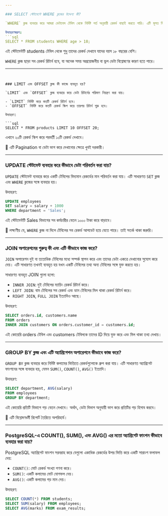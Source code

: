 ```yaml
---

### SELECT স্টেটমেন্টে WHERE ক্লজের উদ্দেশ্য কী?

`WHERE` ক্লজ ব্যবহার করে আমরা ডেটাবেস টেবিল থেকে নির্দিষ্ট শর্ত অনুযায়ী রেকর্ড বাছাই করতে পারি। এটি মূলত ফিল্টারিংয়ের কাজ করে, অর্থাৎ পুরো টেবিল থেকে শুধু সেইসব রেকর্ড রিটার্ন করে যেগুলো নির্দিষ্ট শর্ত পূরণ করে।

উদাহরণস্বরূপ:
```sql
SELECT * FROM students WHERE age > 18;
```
এই স্টেটমেন্টটি students টেবিল থেকে শুধু তাদের রেকর্ড দেখাবে যাদের বয়স ১৮ বছরের বেশি। 

`WHERE` ক্লজ ছাড়া সব রেকর্ড রিটার্ন হবে, যা অনেক সময় অপ্রয়োজনীয় বা ভুল ডেটা বিশ্লেষণের কারণ হতে পারে।

---
```


### LIMIT এবং OFFSET ক্লজ কী কাজে ব্যবহৃত হয়?

`LIMIT` এবং `OFFSET` ক্লজ ব্যবহার করে ডেটা রিটার্নের পরিমাণ নিয়ন্ত্রণ করা যায়।

- `LIMIT` নির্দিষ্ট করে কতটি রেকর্ড রিটার্ন হবে।
- `OFFSET` নির্দিষ্ট করে কতটি রেকর্ড স্কিপ করে তারপর রিটার্ন শুরু হবে।

উদাহরণ:

```sql
SELECT * FROM products LIMIT 10 OFFSET 20;
```

এখানে ২০টি রেকর্ড স্কিপ করে পরবর্তী ১০টি রেকর্ড দেখাবে।

📌 এটি Pagination বা ডেটা ভাগ করে দেখানোর ক্ষেত্রে খুবই দরকারী।

---

### UPDATE স্টেটমেন্ট ব্যবহার করে কীভাবে ডেটা পরিবর্তন করা যায়?

`UPDATE` স্টেটমেন্ট ব্যবহার করে একটি টেবিলের বিদ্যমান রেকর্ডের মান পরিবর্তন করা যায়। এটি সাধারণত `SET` ক্লজ এবং `WHERE` ক্লজের সঙ্গে ব্যবহার হয়।

উদাহরণ:

```sql
UPDATE employees
SET salary = salary + 1000
WHERE department = 'Sales';
```

এই স্টেটমেন্টটি Sales বিভাগের সব কর্মচারীর বেতন ১০০০ টাকা করে বাড়াবে।

📌 লক্ষ্যণীয় যে, `WHERE` ক্লজ না দিলে টেবিলের সব রেকর্ড আপডেট হয়ে যেতে পারে। তাই সতর্ক থাকা জরুরি।

---

### JOIN অপারেশনের গুরুত্ব কী এবং এটি কীভাবে কাজ করে?

`JOIN` অপারেশন দুই বা ততোধিক টেবিলের মধ্যে সম্পর্ক স্থাপন করে এবং তাদের ডেটা একত্রে দেখানোর সুযোগ করে দেয়। এটি সাধারণত তখনই ব্যবহৃত হয় যখন একটি টেবিলের তথ্য অন্য টেবিলের সঙ্গে যুক্ত করতে হয়।

সাধারণত ব্যবহৃত JOIN গুলো হলো:

- `INNER JOIN`: দুই টেবিলের ম্যাচিং রেকর্ড রিটার্ন করে।
- `LEFT JOIN`: বাম টেবিলের সব রেকর্ড এবং ডান টেবিলের মিল থাকা রেকর্ড রিটার্ন করে।
- `RIGHT JOIN`, `FULL JOIN` ইত্যাদিও আছে।

উদাহরণ:

```sql
SELECT orders.id, customers.name
FROM orders
INNER JOIN customers ON orders.customer_id = customers.id;
```

এই কোয়েরি orders টেবিল এবং customers টেবিলকে তাদের ID দিয়ে যুক্ত করে এবং মিল থাকা তথ্য দেখায়।

---

### GROUP BY ক্লজ এবং এটি অ্যাগ্রিগেশন অপারেশনে কীভাবে কাজ করে?

`GROUP BY` ক্লজ ব্যবহার করে নির্দিষ্ট কলামের ভিত্তিতে রেকর্ডগুলোকে গ্রুপ করা যায়। এটি সাধারণত অ্যাগ্রিগেট ফাংশনের সঙ্গে ব্যবহার হয়, যেমন `SUM()`, `COUNT()`, `AVG()` ইত্যাদি।

উদাহরণ:

```sql
SELECT department, AVG(salary)
FROM employees
GROUP BY department;
```

এই কোয়েরি প্রতিটি বিভাগে গড় বেতন দেখাবে। অর্থাৎ, ডেটা বিভাগ অনুযায়ী ভাগ করে প্রতিটির গড় হিসাব করবে।

📌 এটি বিশ্লেষণধর্মী রিপোর্ট তৈরিতে অপরিহার্য।

---

### PostgreSQL-এ COUNT(), SUM(), এবং AVG() এর মতো অ্যাগ্রিগেট ফাংশন কীভাবে ব্যবহার করা যায়?

PostgreSQL অ্যাগ্রিগেট ফাংশন সরবরাহ করে যেগুলো একাধিক রেকর্ডের উপর ভিত্তি করে একটি সারাংশ ফলাফল দেয়:

- `COUNT()`: মোট রেকর্ড সংখ্যা গণনা করে।
- `SUM()`: একটি কলামের মোট যোগফল দেয়।
- `AVG()`: একটি কলামের গড় মান দেয়।

উদাহরণ:

```sql
SELECT COUNT(*) FROM students;
SELECT SUM(salary) FROM employees;
SELECT AVG(marks) FROM exam_results;
```

